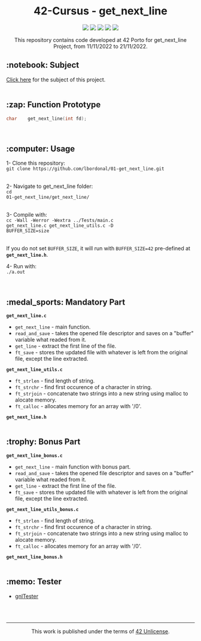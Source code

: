 
<h1 align="center">
	42-Cursus - get_next_line
</h1>

<p align="center">
	<img src="https://img.shields.io/badge/score-125%20%2F%20100%20%E2%98%85-9cf" />
	<img src="https://img.shields.io/github/languages/code-size/lbordonal/01-get_next_line" />
	<img src="https://img.shields.io/github/languages/count/lbordonal/01-get_next_line" />
	<img src="https://img.shields.io/github/languages/top/lbordonal/01-get_next_line" />
	<img src="https://img.shields.io/github/last-commit/lbordonal/01-get_next_line" />
</p>

<p align="center">
This repository contains code developed at 42 Porto for get_next_line Project, from 11/11/2022 to 21/11/2022.
</p>

<h2 align="left">
	 :notebook: Subject
</h2>
<a href="https://github.com/lbordonal/01-get_next_line/blob/main/Subject/en.subject.pdf">Click here</a> for the subject of this project.
<br /><br />


<h2 align="left">
	:zap: Function Prototype
</h2>

```c
char	get_next_line(int fd);

```
<br />

<h2 align="left">
	:computer: Usage
</h2>
1- Clone this repository: </br>
<code>git clone https://github.com/lbordonal/01-get_next_line.git</code> </br></br>

2- Navigate to get_next_line folder: </br>
<code>cd 01-get_next_line/get_next_line/</code><br /><br />

3- Compile with: </br>
<code>cc -Wall -Werror -Wextra ../Tests/main.c get_next_line.c get_next_line_utils.c -D BUFFER_SIZE=size</code><br /><br />

If you do not set ```BUFFER_SIZE```, it will run with ```BUFFER_SIZE=42``` pre-defined at **`get_next_line.h`**.

4- Run with: </br>
<code>./a.out</code>

<br />

<h2 align="left">
	:medal_sports: Mandatory Part
</h2>

**`get_next_line.c`**

* `get_next_line`	- main function.
* `read_and_save`	- takes the opened file descriptor and saves on a "buffer" variable what readed from it.
* `get_line`		- extract the first line of the file.
* `ft_save`		- stores the updated file with whatever is left from the original file, except the line extracted.

**`get_next_line_utils.c`**

* `ft_strlen`		- find length of string.
* `ft_strchr`		- find first occurence of a character in string.
* `ft_strjoin`		- concatenate two strings into a new string using malloc to alocate memory.
* `ft_calloc`		- allocates memory for an array with '/0'.

**`get_next_line.h`**
<br /><br />

<h2 align="left">
	:trophy: Bonus Part
</h2>

**`get_next_line_bonus.c`**

* `get_next_line`	- main function with bonus part.
* `read_and_save`	- takes the opened file descriptor and saves on a "buffer" variable what readed from it.
* `get_line`		- extract the first line of the file.
* `ft_save`		- stores the updated file with whatever is left from the original file, except the line extracted.

**`get_next_line_utils_bonus.c`**

* `ft_strlen`		- find length of string.
* `ft_strchr`		- find first occurence of a character in string.
* `ft_strjoin`		- concatenate two strings into a new string using malloc to alocate memory.
* `ft_calloc`		- allocates memory for an array with '/0'.

**`get_next_line_bonus.h`**
</br><br />

<h2 align="left">
	:memo: Tester
</h2>

- [gnlTester][1]

[1]: https://github.com/Tripouille/gnlTester


<br />
<br />
<hr/>
<p align="center">
This work is published under the terms of <a href="https://github.com/gcamerli/42unlicense">42 Unlicense</a>.
</p>
